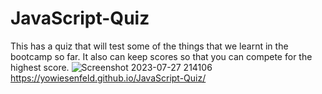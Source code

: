 # JavaScript-Quiz
This has a quiz that will test some of the things that we learnt in the bootcamp so far. It also can keep scores so that you can compete for the highest score.
![Screenshot 2023-07-27 214106](https://github.com/Yowiesenfeld/JavaScript-Quiz/assets/136192424/fabbb040-0f2d-475f-bd0d-c592381a49f4)
https://yowiesenfeld.github.io/JavaScript-Quiz/

